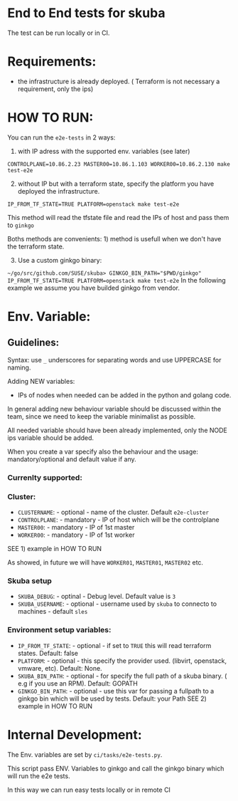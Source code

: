 # End to End tests for skuba

The test can be run locally or in CI.

# Requirements:

- the infrastructure is already deployed. ( Terraform is not necessary a requirement, only the ips)

# HOW TO RUN:

You can run the `e2e-tests` in 2 ways:

1) with IP adress with the supported env. variables (see later)

`CONTROLPLANE=10.86.2.23 MASTER00=10.86.1.103 WORKER00=10.86.2.130 make test-e2e` 

2) without IP but with a terraform state,  specify the platform you have deployed the infrastructure.

`IP_FROM_TF_STATE=TRUE PLATFORM=openstack make test-e2e`

This method will read the tfstate file and read the IPs of host and pass them to `ginkgo`

Boths methods are convenients: 1) method is usefull when we don't have the terraform state.

3) Use a custom ginkgo binary:

`~/go/src/github.com/SUSE/skuba> GINKGO_BIN_PATH="$PWD/ginkgo" IP_FROM_TF_STATE=TRUE PLATFORM=openstack make test-e2e`
In the following example we assume you have builded ginkgo from vendor.

# Env. Variable:

## Guidelines:

Syntax: use `_` underscores for separating words and use UPPERCASE for naming.

Adding NEW variables:

- IPs of nodes when needed can be added in the python and golang code.

In general adding new behaviour variable should be discussed within the team, since we need to keep the variable minimalist as possible.

All needed variable should have been already implemented, only the NODE ips variable should be added. 

When you create a var specify also the behaviour and the usage: mandatory/optional and default value if any.

### Currenlty supported:

### Cluster:

- `CLUSTERNAME`: - optional - name of the cluster. Default `e2e-cluster`
- `CONTROLPLANE`: - mandatory - IP of host which will be the controlplane
- `MASTER00`: - mandatory - IP of 1st master
- `WORKER00`: - mandatory - IP of 1st worker

SEE 1) example in HOW TO RUN

As showed, in future we will have `WORKER01`, `MASTER01`, `MASTER02` etc. 

### Skuba setup

- `SKUBA_DEBUG`: - optinal - Debug level. Default value is `3`
- `SKUBA_USERNAME`: - optional - username used by `skuba` to connecto to machines - default `sles`

### Environment setup variables:

- `IP_FROM_TF_STATE`: - optional - if set to `TRUE` this will read terraform states. Default: false
- `PLATFORM`: - optional - this specify the provider used. (libvirt, openstack, vmware, etc). Default: None.
- `SKUBA_BIN_PATH`: - optional - for specify the full path of a skuba binary. ( e.g if you use an RPM). Default: GOPATH
- `GINKGO_BIN_PATH`: - optional -  use this var for passing a fullpath to a ginkgo bin which will be used by tests. Default: your Path
SEE 2) example in HOW TO RUN


# Internal Development:

The Env. variables are set by `ci/tasks/e2e-tests.py`.

This script pass ENV. Variables to ginkgo and call the ginkgo binary which will run the e2e tests.

In this way we can run easy tests locally or in remote CI
